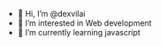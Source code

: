 - 👋 Hi, I’m @dexvilai
- 👀 I’m interested in Web development
- 🌱 I’m currently learning javascript

<!---
dexvilai/dexvilai is a ✨ special ✨ repository because its `README.md` (this file) appears on your GitHub profile.
You can click the Preview link to take a look at your changes.
--->
